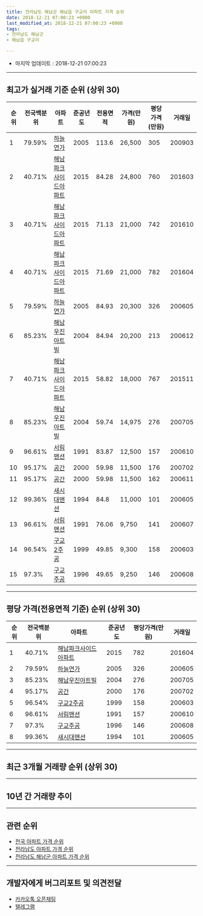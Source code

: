 ```yaml
---
title: 전라남도 해남군 해남읍 구교리 아파트 가격 순위
date: 2018-12-21 07:00:23 +0900
last_modified_at: 2018-12-21 07:00:23 +0900
tags:
- 전라남도 해남군
- 해남읍 구교리

---
```


* 마지막 업데이트 : 2018-12-21 07:00:23

---

## 최고가 실거래 기준 순위 (상위 30)


|순위|전국백분위|아파트|준공년도|전용면적|가격(만원)|평당가격(만원)|거래일|
|---|---|---|---|---|---|---|---|
|1|79.59%|[하늘연가](https://search.naver.com/search.naver?query=%EC%A0%84%EB%9D%BC%EB%82%A8%EB%8F%84+%ED%95%B4%EB%82%A8%EA%B5%B0+%ED%95%B4%EB%82%A8%EC%9D%8D+%EA%B5%AC%EA%B5%90%EB%A6%AC+%ED%95%98%EB%8A%98%EC%97%B0%EA%B0%80)|2005|113.6|26,500|305|200903|
|2|40.71%|[해남파크사이드아파트](https://search.naver.com/search.naver?query=%EC%A0%84%EB%9D%BC%EB%82%A8%EB%8F%84+%ED%95%B4%EB%82%A8%EA%B5%B0+%ED%95%B4%EB%82%A8%EC%9D%8D+%EA%B5%AC%EA%B5%90%EB%A6%AC+%ED%95%B4%EB%82%A8%ED%8C%8C%ED%81%AC%EC%82%AC%EC%9D%B4%EB%93%9C%EC%95%84%ED%8C%8C%ED%8A%B8)|2015|84.28|24,800|760|201603|
|3|40.71%|[해남파크사이드아파트](https://search.naver.com/search.naver?query=%EC%A0%84%EB%9D%BC%EB%82%A8%EB%8F%84+%ED%95%B4%EB%82%A8%EA%B5%B0+%ED%95%B4%EB%82%A8%EC%9D%8D+%EA%B5%AC%EA%B5%90%EB%A6%AC+%ED%95%B4%EB%82%A8%ED%8C%8C%ED%81%AC%EC%82%AC%EC%9D%B4%EB%93%9C%EC%95%84%ED%8C%8C%ED%8A%B8)|2015|71.13|21,000|742|201610|
|4|40.71%|[해남파크사이드아파트](https://search.naver.com/search.naver?query=%EC%A0%84%EB%9D%BC%EB%82%A8%EB%8F%84+%ED%95%B4%EB%82%A8%EA%B5%B0+%ED%95%B4%EB%82%A8%EC%9D%8D+%EA%B5%AC%EA%B5%90%EB%A6%AC+%ED%95%B4%EB%82%A8%ED%8C%8C%ED%81%AC%EC%82%AC%EC%9D%B4%EB%93%9C%EC%95%84%ED%8C%8C%ED%8A%B8)|2015|71.69|21,000|782|201604|
|5|79.59%|[하늘연가](https://search.naver.com/search.naver?query=%EC%A0%84%EB%9D%BC%EB%82%A8%EB%8F%84+%ED%95%B4%EB%82%A8%EA%B5%B0+%ED%95%B4%EB%82%A8%EC%9D%8D+%EA%B5%AC%EA%B5%90%EB%A6%AC+%ED%95%98%EB%8A%98%EC%97%B0%EA%B0%80)|2005|84.93|20,300|326|200605|
|6|85.23%|[해남우진아트빌](https://search.naver.com/search.naver?query=%EC%A0%84%EB%9D%BC%EB%82%A8%EB%8F%84+%ED%95%B4%EB%82%A8%EA%B5%B0+%ED%95%B4%EB%82%A8%EC%9D%8D+%EA%B5%AC%EA%B5%90%EB%A6%AC+%ED%95%B4%EB%82%A8%EC%9A%B0%EC%A7%84%EC%95%84%ED%8A%B8%EB%B9%8C)|2004|84.94|20,200|213|200612|
|7|40.71%|[해남파크사이드아파트](https://search.naver.com/search.naver?query=%EC%A0%84%EB%9D%BC%EB%82%A8%EB%8F%84+%ED%95%B4%EB%82%A8%EA%B5%B0+%ED%95%B4%EB%82%A8%EC%9D%8D+%EA%B5%AC%EA%B5%90%EB%A6%AC+%ED%95%B4%EB%82%A8%ED%8C%8C%ED%81%AC%EC%82%AC%EC%9D%B4%EB%93%9C%EC%95%84%ED%8C%8C%ED%8A%B8)|2015|58.82|18,000|767|201511|
|8|85.23%|[해남우진아트빌](https://search.naver.com/search.naver?query=%EC%A0%84%EB%9D%BC%EB%82%A8%EB%8F%84+%ED%95%B4%EB%82%A8%EA%B5%B0+%ED%95%B4%EB%82%A8%EC%9D%8D+%EA%B5%AC%EA%B5%90%EB%A6%AC+%ED%95%B4%EB%82%A8%EC%9A%B0%EC%A7%84%EC%95%84%ED%8A%B8%EB%B9%8C)|2004|59.74|14,975|276|200705|
|9|96.61%|[서림맨션](https://search.naver.com/search.naver?query=%EC%A0%84%EB%9D%BC%EB%82%A8%EB%8F%84+%ED%95%B4%EB%82%A8%EA%B5%B0+%ED%95%B4%EB%82%A8%EC%9D%8D+%EA%B5%AC%EA%B5%90%EB%A6%AC+%EC%84%9C%EB%A6%BC%EB%A7%A8%EC%85%98)|1991|83.87|12,500|157|200610|
|10|95.17%|[공간](https://search.naver.com/search.naver?query=%EC%A0%84%EB%9D%BC%EB%82%A8%EB%8F%84+%ED%95%B4%EB%82%A8%EA%B5%B0+%ED%95%B4%EB%82%A8%EC%9D%8D+%EA%B5%AC%EA%B5%90%EB%A6%AC+%EA%B3%B5%EA%B0%84)|2000|59.98|11,500|176|200702|
|11|95.17%|[공간](https://search.naver.com/search.naver?query=%EC%A0%84%EB%9D%BC%EB%82%A8%EB%8F%84+%ED%95%B4%EB%82%A8%EA%B5%B0+%ED%95%B4%EB%82%A8%EC%9D%8D+%EA%B5%AC%EA%B5%90%EB%A6%AC+%EA%B3%B5%EA%B0%84)|2000|59.98|11,500|162|200611|
|12|99.36%|[새시대맨션](https://search.naver.com/search.naver?query=%EC%A0%84%EB%9D%BC%EB%82%A8%EB%8F%84+%ED%95%B4%EB%82%A8%EA%B5%B0+%ED%95%B4%EB%82%A8%EC%9D%8D+%EA%B5%AC%EA%B5%90%EB%A6%AC+%EC%83%88%EC%8B%9C%EB%8C%80%EB%A7%A8%EC%85%98)|1994|84.8|11,000|101|200605|
|13|96.61%|[서림맨션](https://search.naver.com/search.naver?query=%EC%A0%84%EB%9D%BC%EB%82%A8%EB%8F%84+%ED%95%B4%EB%82%A8%EA%B5%B0+%ED%95%B4%EB%82%A8%EC%9D%8D+%EA%B5%AC%EA%B5%90%EB%A6%AC+%EC%84%9C%EB%A6%BC%EB%A7%A8%EC%85%98)|1991|76.06|9,750|141|200607|
|14|96.54%|[구교2주공](https://search.naver.com/search.naver?query=%EC%A0%84%EB%9D%BC%EB%82%A8%EB%8F%84+%ED%95%B4%EB%82%A8%EA%B5%B0+%ED%95%B4%EB%82%A8%EC%9D%8D+%EA%B5%AC%EA%B5%90%EB%A6%AC+%EA%B5%AC%EA%B5%902%EC%A3%BC%EA%B3%B5)|1999|49.85|9,300|158|200603|
|15|97.3%|[구교주공](https://search.naver.com/search.naver?query=%EC%A0%84%EB%9D%BC%EB%82%A8%EB%8F%84+%ED%95%B4%EB%82%A8%EA%B5%B0+%ED%95%B4%EB%82%A8%EC%9D%8D+%EA%B5%AC%EA%B5%90%EB%A6%AC+%EA%B5%AC%EA%B5%90%EC%A3%BC%EA%B3%B5)|1996|49.65|9,250|146|200608|


---

## 평당 가격(전용면적 기준) 순위 (상위 30)


|순위|전국백분위|아파트|준공년도|평당가격(만원)|거래일|
|---|---|---|---|---|---|
|1|40.71%|[해남파크사이드아파트](https://search.naver.com/search.naver?query=%EC%A0%84%EB%9D%BC%EB%82%A8%EB%8F%84+%ED%95%B4%EB%82%A8%EA%B5%B0+%ED%95%B4%EB%82%A8%EC%9D%8D+%EA%B5%AC%EA%B5%90%EB%A6%AC+%ED%95%B4%EB%82%A8%ED%8C%8C%ED%81%AC%EC%82%AC%EC%9D%B4%EB%93%9C%EC%95%84%ED%8C%8C%ED%8A%B8)|2015|782|201604|
|2|79.59%|[하늘연가](https://search.naver.com/search.naver?query=%EC%A0%84%EB%9D%BC%EB%82%A8%EB%8F%84+%ED%95%B4%EB%82%A8%EA%B5%B0+%ED%95%B4%EB%82%A8%EC%9D%8D+%EA%B5%AC%EA%B5%90%EB%A6%AC+%ED%95%98%EB%8A%98%EC%97%B0%EA%B0%80)|2005|326|200605|
|3|85.23%|[해남우진아트빌](https://search.naver.com/search.naver?query=%EC%A0%84%EB%9D%BC%EB%82%A8%EB%8F%84+%ED%95%B4%EB%82%A8%EA%B5%B0+%ED%95%B4%EB%82%A8%EC%9D%8D+%EA%B5%AC%EA%B5%90%EB%A6%AC+%ED%95%B4%EB%82%A8%EC%9A%B0%EC%A7%84%EC%95%84%ED%8A%B8%EB%B9%8C)|2004|276|200705|
|4|95.17%|[공간](https://search.naver.com/search.naver?query=%EC%A0%84%EB%9D%BC%EB%82%A8%EB%8F%84+%ED%95%B4%EB%82%A8%EA%B5%B0+%ED%95%B4%EB%82%A8%EC%9D%8D+%EA%B5%AC%EA%B5%90%EB%A6%AC+%EA%B3%B5%EA%B0%84)|2000|176|200702|
|5|96.54%|[구교2주공](https://search.naver.com/search.naver?query=%EC%A0%84%EB%9D%BC%EB%82%A8%EB%8F%84+%ED%95%B4%EB%82%A8%EA%B5%B0+%ED%95%B4%EB%82%A8%EC%9D%8D+%EA%B5%AC%EA%B5%90%EB%A6%AC+%EA%B5%AC%EA%B5%902%EC%A3%BC%EA%B3%B5)|1999|158|200603|
|6|96.61%|[서림맨션](https://search.naver.com/search.naver?query=%EC%A0%84%EB%9D%BC%EB%82%A8%EB%8F%84+%ED%95%B4%EB%82%A8%EA%B5%B0+%ED%95%B4%EB%82%A8%EC%9D%8D+%EA%B5%AC%EA%B5%90%EB%A6%AC+%EC%84%9C%EB%A6%BC%EB%A7%A8%EC%85%98)|1991|157|200610|
|7|97.3%|[구교주공](https://search.naver.com/search.naver?query=%EC%A0%84%EB%9D%BC%EB%82%A8%EB%8F%84+%ED%95%B4%EB%82%A8%EA%B5%B0+%ED%95%B4%EB%82%A8%EC%9D%8D+%EA%B5%AC%EA%B5%90%EB%A6%AC+%EA%B5%AC%EA%B5%90%EC%A3%BC%EA%B3%B5)|1996|146|200608|
|8|99.36%|[새시대맨션](https://search.naver.com/search.naver?query=%EC%A0%84%EB%9D%BC%EB%82%A8%EB%8F%84+%ED%95%B4%EB%82%A8%EA%B5%B0+%ED%95%B4%EB%82%A8%EC%9D%8D+%EA%B5%AC%EA%B5%90%EB%A6%AC+%EC%83%88%EC%8B%9C%EB%8C%80%EB%A7%A8%EC%85%98)|1994|101|200605|


---

## 최근 3개월 거래량 순위 (상위 30)


<div style="width:100%;">
    <canvas id="deal_count_ranking" height="250"></canvas>
</div>


<script>
new Chart(document.getElementById("deal_count_ranking"), {
    type: 'horizontalBar',
    data: {
        labels: ['구교주공', '하늘연가', '공간', '해남파크사이드아파트', '새시대맨션', '구교2주공', '해남우진아트빌', '서림맨션'],
        datasets: [{
            label: '실거래 수',
            data: [5, 4, 3, 3, 2, 2, 1, 1],
            borderColor: "rgba(255, 0, 128, 1)",
            backgroundColor: "rgba(255, 0, 128, 0.5)",
            fill: false,
        }]
    },
    options: {
        responsive: true,
        title: {
            display: true,
            text: '최근 3개월 거래량 순위'
        },
        tooltips: {
            mode: 'index',
            intersect: false,
            callbacks: {
                title: function(tooltipItems, data) {
                    return "실거래 수:";
                },
                label: function(tooltipItem, data) {
                    return data.labels[tooltipItem.index] + ": " + tooltipItem.xLabel;
                }
            }
        },
        hover: {
            mode: 'nearest',
            intersect: true
        },
        scales: {
            xAxes: [{
                display: true,
                scaleLabel: {
                    display: true,
                    labelString: '실거래 수'
                },
                ticks: {
                    suggestedMin: 0,
                }
            }],
            yAxes: [{
                display: true,
                ticks: {
                    autoSkip: false,
                    callback: function(value, index, values) {
                        if (value.length > 15)
                            return value.substr(0, 13) + "...";
                        else
                            return value;
                    }
                },
                scaleLabel: {
                    display: false,
                }
            }]
        }
    }
});

</script>


---

## 10년 간 거래량 추이


<div style="width:100%;">
    <canvas id="deal_progress" height="250"></canvas>
</div>

<script>
new Chart(document.getElementById("deal_progress"), {
    type: 'line',
    data: {
        labels: ['200812','200901','200902','200903','200904','200905','200906','200907','200908','200909','200910','200911','200912','201001','201002','201003','201004','201005','201006','201007','201008','201009','201010','201011','201012','201101','201102','201103','201104','201105','201106','201107','201108','201109','201110','201111','201112','201201','201202','201203','201204','201205','201206','201207','201208','201209','201210','201211','201212','201301','201302','201303','201304','201305','201306','201307','201308','201309','201310','201311','201312','201401','201402','201403','201404','201405','201406','201407','201408','201409','201410','201411','201412','201501','201502','201503','201504','201505','201506','201507','201508','201509','201510','201511','201512','201601','201602','201603','201604','201605','201606','201607','201608','201609','201610','201611','201612','201701','201702','201703','201704','201705','201706','201707','201708','201709','201710','201711','201712','201801','201802','201803','201804','201805','201806','201807','201808','201809','201810','201811','201812'],
        datasets: [{
            label: '실거래 수',
            pointRadius: 1,
            data: [12, 13, 28, 19, 10, 12, 9, 18, 13, 12, 8, 14, 11, 14, 16, 20, 16, 18, 7, 10, 8, 5, 15, 16, 12, 11, 16, 15, 13, 10, 14, 3, 15, 9, 10, 10, 21, 6, 19, 15, 10, 8, 14, 10, 10, 16, 16, 11, 8, 6, 17, 15, 8, 5, 8, 8, 8, 10, 10, 16, 6, 14, 17, 12, 4, 9, 7, 2, 12, 10, 11, 7, 6, 12, 7, 11, 11, 6, 11, 17, 16, 10, 13, 10, 14, 4, 8, 21, 12, 5, 8, 14, 6, 3, 7, 6, 7, 10, 12, 13, 8, 12, 8, 10, 10, 10, 11, 15, 10, 14, 7, 6, 11, 3, 11, 11, 8, 7, 10, 9, 2],
            borderColor: "rgba(255, 201, 14, 1)",
            backgroundColor: "rgba(255, 201, 14, 0.5)",
            fill: true,
        }]
    },
    options: {
        responsive: true,
        title: {
            display: true,
            text: '10년간 거래량 추이'
        },
        tooltips: {
            mode: 'index',
            intersect: false,
        },
        hover: {
            mode: 'nearest',
            intersect: true
        },
        scales: {
            xAxes: [{
                display: true,
                scaleLabel: {
                    display: true,
                    labelString: '년/월'
                }
            }],
            yAxes: [{
                display: true,
                ticks: {
                    suggestedMin: 0,
                },
                scaleLabel: {
                    display: true,
                    labelString: '실거래 수'
                }
            }]
        }
    }
});

</script>


---

## 관련 순위

- [전국 아파트 가격 순위](https://inasie.github.io/apt-ranking/전국)
- [전라남도 아파트 가격 순위](https://inasie.github.io/apt-ranking/전라남도)
- [전라남도 해남군 아파트 가격 순위](https://inasie.github.io/apt-ranking/전라남도-해남군)


---

## 개발자에게 버그리포트 및 의견전달

- [카카오톡 오픈채팅](https://open.kakao.com/o/gLJUAP4)
- [텔레그램](https://t.me/inasie)

